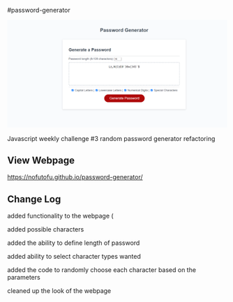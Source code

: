 #password-generator

![Password Generator Screenshot](/screenshot/screenshot.png "Password Generator Screenshot")


Javascript weekly challenge #3 random password generator refactoring 

<h2>View Webpage</h2>

https://nofutofu.github.io/password-generator/


<h2>Change Log</h2>


added functionality to the webpage (

added possible characters

added the ability to define length of password

added ability to select character types wanted

added the code to randomly choose each character based on the parameters

cleaned up the look of the webpage

